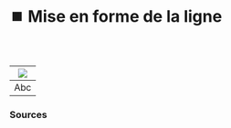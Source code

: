 # ⏹️ Mise en forme de la ligne

  
### &nbsp;

|![](links/set-word-articulation/links/0-Mot63.gif) |
|:---:|
| Abc |



### Sources

<!-- - **Prénom Nom**  
  *Titre*, 0000 -->

<!-- [^1]: Adrian Frutiger, *Type, Sign, Symbol*, 1980 -->

